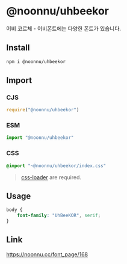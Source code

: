 # @noonnu/uhbeekor
어비 코르체 - 어비폰트에는 다양한 폰트가 있습니다.

## Install
```sh
npm i @noonnu/uhbeekor
```
## Import
### CJS
```js
require("@noonnu/uhbeekor")
```
### ESM
```js
import "@noonnu/uhbeekor"
```
### CSS 
```css
@import "~@noonnu/uhbeekor/index.css"
```
> [css-loader](https://github.com/webpack-contrib/css-loader) are required.

## Usage
```css
body {
    font-family: "UhBeeKOR", serif;
}
```

## Link
https://noonnu.cc/font_page/168